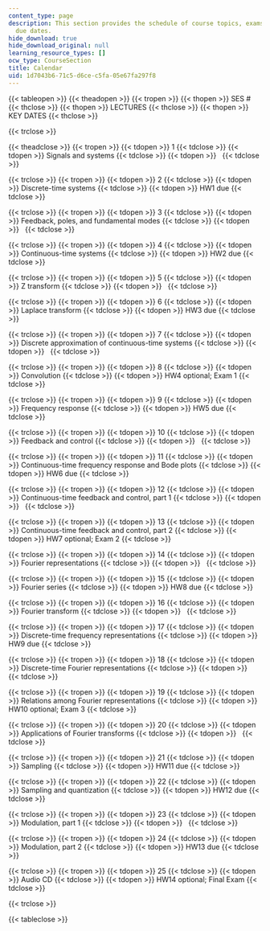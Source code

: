 ```yaml
---
content_type: page
description: This section provides the schedule of course topics, exams, and assignment
  due dates.
hide_download: true
hide_download_original: null
learning_resource_types: []
ocw_type: CourseSection
title: Calendar
uid: 1d7043b6-71c5-d6ce-c5fa-05e67fa297f8
---
```


{{< tableopen >}}
{{< theadopen >}}
{{< tropen >}}
{{< thopen >}}
SES #
{{< thclose >}}
{{< thopen >}}
LECTURES
{{< thclose >}}
{{< thopen >}}
KEY DATES
{{< thclose >}}

{{< trclose >}}

{{< theadclose >}}
{{< tropen >}}
{{< tdopen >}}
1
{{< tdclose >}}
{{< tdopen >}}
Signals and systems
{{< tdclose >}}
{{< tdopen >}}
 
{{< tdclose >}}

{{< trclose >}}
{{< tropen >}}
{{< tdopen >}}
2
{{< tdclose >}}
{{< tdopen >}}
Discrete-time systems
{{< tdclose >}}
{{< tdopen >}}
HW1 due
{{< tdclose >}}

{{< trclose >}}
{{< tropen >}}
{{< tdopen >}}
3
{{< tdclose >}}
{{< tdopen >}}
Feedback, poles, and fundamental modes
{{< tdclose >}}
{{< tdopen >}}
 
{{< tdclose >}}

{{< trclose >}}
{{< tropen >}}
{{< tdopen >}}
4
{{< tdclose >}}
{{< tdopen >}}
Continuous-time systems
{{< tdclose >}}
{{< tdopen >}}
HW2 due
{{< tdclose >}}

{{< trclose >}}
{{< tropen >}}
{{< tdopen >}}
5
{{< tdclose >}}
{{< tdopen >}}
Z transform
{{< tdclose >}}
{{< tdopen >}}
 
{{< tdclose >}}

{{< trclose >}}
{{< tropen >}}
{{< tdopen >}}
6
{{< tdclose >}}
{{< tdopen >}}
Laplace transform
{{< tdclose >}}
{{< tdopen >}}
HW3 due
{{< tdclose >}}

{{< trclose >}}
{{< tropen >}}
{{< tdopen >}}
7
{{< tdclose >}}
{{< tdopen >}}
Discrete approximation of continuous-time systems
{{< tdclose >}}
{{< tdopen >}}
 
{{< tdclose >}}

{{< trclose >}}
{{< tropen >}}
{{< tdopen >}}
8
{{< tdclose >}}
{{< tdopen >}}
Convolution
{{< tdclose >}}
{{< tdopen >}}
HW4 optional; Exam 1
{{< tdclose >}}

{{< trclose >}}
{{< tropen >}}
{{< tdopen >}}
9
{{< tdclose >}}
{{< tdopen >}}
Frequency response
{{< tdclose >}}
{{< tdopen >}}
HW5 due
{{< tdclose >}}

{{< trclose >}}
{{< tropen >}}
{{< tdopen >}}
10
{{< tdclose >}}
{{< tdopen >}}
Feedback and control
{{< tdclose >}}
{{< tdopen >}}
 
{{< tdclose >}}

{{< trclose >}}
{{< tropen >}}
{{< tdopen >}}
11
{{< tdclose >}}
{{< tdopen >}}
Continuous-time frequency response and Bode plots
{{< tdclose >}}
{{< tdopen >}}
HW6 due
{{< tdclose >}}

{{< trclose >}}
{{< tropen >}}
{{< tdopen >}}
12
{{< tdclose >}}
{{< tdopen >}}
Continuous-time feedback and control, part 1
{{< tdclose >}}
{{< tdopen >}}
 
{{< tdclose >}}

{{< trclose >}}
{{< tropen >}}
{{< tdopen >}}
13
{{< tdclose >}}
{{< tdopen >}}
Continuous-time feedback and control, part 2
{{< tdclose >}}
{{< tdopen >}}
HW7 optional; Exam 2
{{< tdclose >}}

{{< trclose >}}
{{< tropen >}}
{{< tdopen >}}
14
{{< tdclose >}}
{{< tdopen >}}
Fourier representations
{{< tdclose >}}
{{< tdopen >}}
 
{{< tdclose >}}

{{< trclose >}}
{{< tropen >}}
{{< tdopen >}}
15
{{< tdclose >}}
{{< tdopen >}}
Fourier series
{{< tdclose >}}
{{< tdopen >}}
HW8 due
{{< tdclose >}}

{{< trclose >}}
{{< tropen >}}
{{< tdopen >}}
16
{{< tdclose >}}
{{< tdopen >}}
Fourier transform
{{< tdclose >}}
{{< tdopen >}}
 
{{< tdclose >}}

{{< trclose >}}
{{< tropen >}}
{{< tdopen >}}
17
{{< tdclose >}}
{{< tdopen >}}
Discrete-time frequency representations
{{< tdclose >}}
{{< tdopen >}}
HW9 due
{{< tdclose >}}

{{< trclose >}}
{{< tropen >}}
{{< tdopen >}}
18
{{< tdclose >}}
{{< tdopen >}}
Discrete-time Fourier representations
{{< tdclose >}}
{{< tdopen >}}
 
{{< tdclose >}}

{{< trclose >}}
{{< tropen >}}
{{< tdopen >}}
19
{{< tdclose >}}
{{< tdopen >}}
Relations among Fourier representations
{{< tdclose >}}
{{< tdopen >}}
HW10 optional; Exam 3
{{< tdclose >}}

{{< trclose >}}
{{< tropen >}}
{{< tdopen >}}
20
{{< tdclose >}}
{{< tdopen >}}
Applications of Fourier transforms
{{< tdclose >}}
{{< tdopen >}}
 
{{< tdclose >}}

{{< trclose >}}
{{< tropen >}}
{{< tdopen >}}
21
{{< tdclose >}}
{{< tdopen >}}
Sampling
{{< tdclose >}}
{{< tdopen >}}
HW11 due
{{< tdclose >}}

{{< trclose >}}
{{< tropen >}}
{{< tdopen >}}
22
{{< tdclose >}}
{{< tdopen >}}
Sampling and quantization
{{< tdclose >}}
{{< tdopen >}}
HW12 due
{{< tdclose >}}

{{< trclose >}}
{{< tropen >}}
{{< tdopen >}}
23
{{< tdclose >}}
{{< tdopen >}}
Modulation, part 1
{{< tdclose >}}
{{< tdopen >}}
 
{{< tdclose >}}

{{< trclose >}}
{{< tropen >}}
{{< tdopen >}}
24
{{< tdclose >}}
{{< tdopen >}}
Modulation, part 2
{{< tdclose >}}
{{< tdopen >}}
HW13 due
{{< tdclose >}}

{{< trclose >}}
{{< tropen >}}
{{< tdopen >}}
25
{{< tdclose >}}
{{< tdopen >}}
Audio CD
{{< tdclose >}}
{{< tdopen >}}
HW14 optional; Final Exam
{{< tdclose >}}

{{< trclose >}}

{{< tableclose >}}